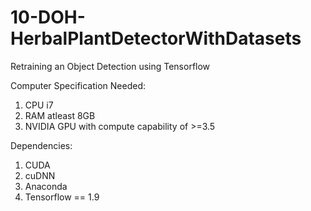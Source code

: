 # 10-DOH-HerbalPlantDetectorWithDatasets
Retraining an Object Detection using Tensorflow

Computer Specification Needed:
1. CPU i7
2. RAM atleast 8GB
3. NVIDIA GPU with compute capability of >=3.5

Dependencies:
1. CUDA
2. cuDNN
3. Anaconda
4. Tensorflow == 1.9
